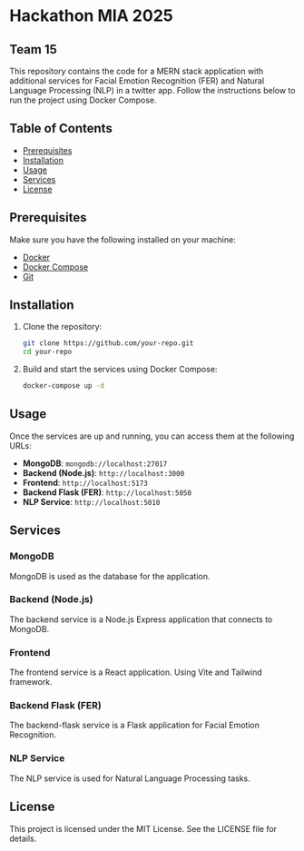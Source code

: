 # Hackathon MIA 2025
## Team 15

This repository contains the code for a MERN stack application with additional services for Facial Emotion Recognition (FER) and Natural Language Processing (NLP) in a twitter app. Follow the instructions below to run the project using Docker Compose.

## Table of Contents
- [Prerequisites](#prerequisites)
- [Installation](#installation)
- [Usage](#usage)
- [Services](#services)
- [License](#license)

## Prerequisites

Make sure you have the following installed on your machine:
- [Docker](https://www.docker.com/get-started)
- [Docker Compose](https://docs.docker.com/compose/install/)
- [Git](https://git-scm.com/downloads)

## Installation

1. Clone the repository:
    ```bash
    git clone https://github.com/your-repo.git
    cd your-repo
    ```

2. Build and start the services using Docker Compose:
    ```bash
    docker-compose up -d
    ```

## Usage

Once the services are up and running, you can access them at the following URLs:

- **MongoDB**: `mongodb://localhost:27017`
- **Backend (Node.js)**: `http://localhost:3000`
- **Frontend**: `http://localhost:5173`
- **Backend Flask (FER)**: `http://localhost:5050`
- **NLP Service**: `http://localhost:5010`

## Services

### MongoDB
MongoDB is used as the database for the application.

### Backend (Node.js)
The backend service is a Node.js Express application that connects to MongoDB.

### Frontend
The frontend service is a React application. Using Vite and Tailwind framework.

### Backend Flask (FER)
The backend-flask service is a Flask application for Facial Emotion Recognition.

### NLP Service
The NLP service is used for Natural Language Processing tasks.

## License

This project is licensed under the MIT License. See the LICENSE file for details.
